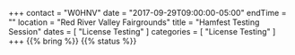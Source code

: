 +++
contact = "W0HNV"
date = "2017-09-29T09:00:00-05:00"
endTime = ""
location = "Red River Valley Fairgrounds"
title = "Hamfest Testing Session"
dates = [ "License Testing" ]
categories = [ "License Testing" ]
+++
{{% bring %}}
{{% status %}}

